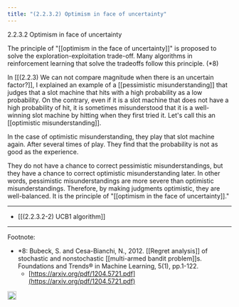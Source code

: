 ```yaml
---
title: "(2.2.3.2) Optimism in face of uncertainty"
---
```


2.2.3.2 Optimism in face of uncertainty

The principle of "[[optimism in the face of uncertainty]]" is proposed to solve the exploration-exploitation trade-off. Many algorithms in reinforcement learning that solve the tradeoffs follow this principle. (*8)

In [[(2.2.3) We can not compare magnitude when there is an uncertain factor?]], I explained an example of a [[pessimistic misunderstanding]] that judges that a slot machine that hits with a high probability as a low probability. On the contrary, even if it is a slot machine that does not have a high probability of hit, it is sometimes misunderstood that it is a well-winning slot machine by hitting when they first tried it. Let's call this an [[optimistic misunderstanding]].

In the case of optimistic misunderstanding, they play that slot machine again. After several times of play. They find that the probability is not as good as the experience.

They do not have a chance to correct pessimistic misunderstandings, but they have a chance to correct optimistic misunderstanding later. In other words, pessimistic misunderstandings are more severe than optimistic misunderstandings. Therefore, by making judgments optimistic, they are well-balanced. It is the principle of "[[optimism in the face of uncertainty]]."

----

- [[(2.2.3.2-2) UCB1 algorithm]]

----

Footnote:

- *8: Bubeck, S. and Cesa-Bianchi, N., 2012. [[Regret analysis]] of stochastic and nonstochastic [[multi-armed bandit problem]]s. Foundations and Trends® in Machine Learning, 5(1), pp.1-122.
    - [https://arxiv.org/pdf/1204.5721.pdf](https://arxiv.org/pdf/1204.5721.pdf)


<img src='https://scrapbox.io/api/pages/nishio-en/en/icon' alt='en.icon' height="19.5"/>